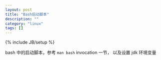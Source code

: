 ```yaml
---
layout: post
title: "Bash启动脚本"
description: ""
category: "linux"
tags: []
---
```

{% include JB/setup %}

bash 中的启动脚本，参考 ` man bash ` invocation 一节， 以及设置 jdk 环境变量
